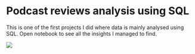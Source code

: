 # Podcast reviews analysis using SQL

This is one of the first projects I did where data is mainly analysed using SQL. Open notebook to see all the insights I managed to find.
  
![](https://drive.google.com/uc?export=view&id=1zpaHwufPtvw8FsvK9Ej6kcLo3Gld4k9R)
